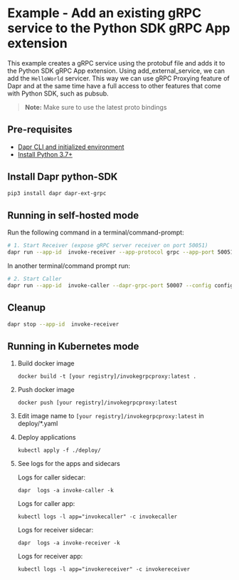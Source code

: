 # Example - Add an existing gRPC service to the Python SDK gRPC App extension

This example creates a gRPC service using the protobuf file and adds it to the Python SDK gRPC App extension. Using add_external_service, we can add the `HelloWorld` servicer. This way we can use gRPC Proxying feature of Dapr and at the same time have a full access to other features that come with Python SDK, such as pubsub.

> **Note:** Make sure to use the latest proto bindings

## Pre-requisites

- [Dapr CLI and initialized environment](https://docs.dapr.io/getting-started)
- [Install Python 3.7+](https://www.python.org/downloads/)

## Install Dapr python-SDK

<!-- Our CI/CD pipeline automatically installs the correct version, so we can skip this step in the automation -->

```bash
pip3 install dapr dapr-ext-grpc
```

## Running in self-hosted mode

Run the following command in a terminal/command-prompt:

<!-- STEP 
name: Run receiver
expected_stdout_lines:
  - '== APP == INFO:root:name: "you"'
background: true
sleep: 5
-->

```bash
# 1. Start Receiver (expose gRPC server receiver on port 50051)
dapr run --app-id  invoke-receiver --app-protocol grpc --app-port 50051 --config config.yaml -- python  invoke-receiver.py
```

<!-- END_STEP -->

In another terminal/command prompt run:


<!-- STEP
name: Run caller
expected_stdout_lines:
  - '== APP == Greeter client received: Hello, you!'
background: true
sleep: 5 
-->


```bash
# 2. Start Caller
dapr run --app-id  invoke-caller --dapr-grpc-port 50007 --config config.yaml -- python  invoke-caller.py
```

<!-- END_STEP -->

## Cleanup

<!-- STEP
expected_stdout_lines: 
  - '✅  app stopped successfully: invoke-receiver'
expected_stderr_lines:
name: Shutdown dapr
-->

```bash
dapr stop --app-id  invoke-receiver
```

<!-- END_STEP -->

## Running in Kubernetes mode

1. Build docker image

   ```
   docker build -t [your registry]/invokegrpcproxy:latest .
   ```

2. Push docker image

   ```
   docker push [your registry]/invokegrpcproxy:latest
   ```

3. Edit image name to `[your registry]/invokegrpcproxy:latest` in deploy/*.yaml

4. Deploy applications

   ```
   kubectl apply -f ./deploy/
   ```

5. See logs for the apps and sidecars

   Logs for caller sidecar:
   ```
   dapr  logs -a invoke-caller -k
   ```
   
   Logs for caller app:
   ```
   kubectl logs -l app="invokecaller" -c invokecaller
   ```
   
   Logs for receiver sidecar:
   ```
   dapr  logs -a invoke-receiver -k
   ```
   
   Logs for receiver app:
   ```
   kubectl logs -l app="invokereceiver" -c invokereceiver
   ```
